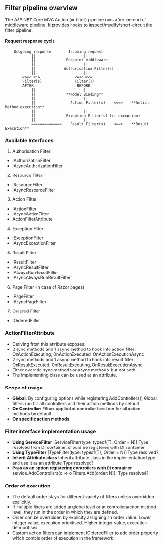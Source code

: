 ## Filter pipeline overview
The ASP.NET Core MVC Action (or filter) pipeline runs after the end of middleware pipeline.
It provides hooks to inspect/modify/short-circuit the filter pipeline.


#### Request response cycle
        Outgoing response        Incoming request
                ||                      ||
                ||              Endpoint middleware 
                ||                      || 
                ||             Authorisation Filter(s) 
                ||                      || 
            Resource                Resource 
            Filter(s)               Filter(s)
            AFTER                    BEFORE
                ||                      |
                ||              **Model Binding**
                ||                      ||
                ||                Action Filter(s)    <==>    **Action Method execution**
                ||                      ||
                ||              Exception Filter(s) (if exception)
                ||                      ||
                ==============    Result Filter(s)    <==>    **Result Execution**


### Available Interfaces
1. Authorisation Filter
- IAuthorizationFilter
- IAsyncAuthorizationFilter

2. Resource Filter
- IResourceFilter
- IAsyncResourceFilter

3. Action Filter
- IActionFilter
- IAsyncActionFilter
- ActionFilterAttribute

4. Exception Filter
- IExceptionFilter
- IAsyncExceptionFilter

5. Result Filter
- IResultFilter
- IAsyncResultFilter
- IAlwaysRunResultFilter
- IAsyncAlwaysRunResultFilter

6. Page Filter (In case of Razor pages)
- IPageFilter
- IAsyncPageFilter

7. Ordered Filter
- IOrderedFilter


### ActionFilterAttribute
- Deriving from this attribute exposes:
- 2 sync methods and 1 async method to hook into action filter: OnActionExecuting, OnActionExecuted, OnActionExecutionAsync
- 2 sync methods and 1 async method to hook into result filter: OnResultExecuted, OnResultExecuting, OnResultExecutionAsync
- Either override sync methods or async methods, but not both.
- The implementing class can be used as an attribute.


### Scope of usage
- __Global__: 
  By configuring options while registering AddControllers()
  Global filters run for all controllers and their action methods by default
- __On Controller__:
  Filters applied at controller level run for all action methods by default
- __On specific action methods__


### Filter interface implementation usage
- __Using ServiceFilter__
  [ServiceFilter(type: typeof(T), Order = N)]
  Type resolved from DI container, should be registered with DI container
- __Using TypeFilter__
  [TypeFilter(type: typeof(T), Order = N)]
  Type resolved?
- __Inherit Attribute class__ 
  Inherit attribute class in the implementation type and use it as an attribute
  Type resolved?
- __Pass as an option registering controllers with DI container__
  service.AddControllers(o => o.Filters.Add<T>(order: N));
  Type resolved?


### Order of execution
- The default order stays for different variety of filters unless overridden explicitly.
- If multiple filters are added at global level or at controller/action method level, 
  they run in the order in which they are defined.
- Order can be overridden by explicity assigning an order value.
  Lower integer value, execution prioritised. Higher integer value, execution deprioritised.
- Custom action filters can implement IOrderedFilter to add order property which contols order of execution
  in the framework.
